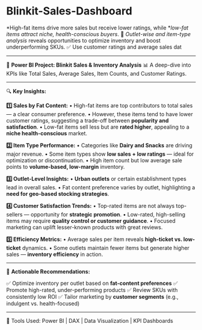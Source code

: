 # Blinkit-Sales-Dashboard
*High-fat items drive more sales but receive lower ratings, while **low-fat items attract niche, health-conscious buyers*. 📍 *Outlet-wise and item-type analysis* reveals opportunities to optimize inventory and boost underperforming SKUs. ✅ Use customer ratings and average sales dat

---

🚀 **Power BI Project: Blinkit Sales & Inventory Analysis**
📊 A deep-dive into KPIs like Total Sales, Average Sales, Item Counts, and Customer Ratings.

---

🔍 **Key Insights:**

**1️⃣ Sales by Fat Content:**
• High-fat items are top contributors to total sales — a clear consumer preference.
• However, these items tend to have lower customer ratings, suggesting a trade-off between **popularity and satisfaction**.
• Low-fat items sell less but are **rated higher**, appealing to a **niche health-conscious** market.

**2️⃣ Item Type Performance:**
• Categories like **Dairy and Snacks** are driving major revenue.
• Some item types show **low sales + low ratings** — ideal for optimization or discontinuation.
• High item count but low average sale points to **volume-based, low-margin** inventory.

**3️⃣ Outlet-Level Insights:**
• **Urban outlets** or certain establishment types lead in overall sales.
• Fat content preference varies by outlet, highlighting a **need for geo-based stocking strategies**.

**4️⃣ Customer Satisfaction Trends:**
• Top-rated items are not always top-sellers — opportunity for **strategic promotion**.
• Low-rated, high-selling items may require **quality control or customer guidance**.
• Focused marketing can uplift lesser-known products with great reviews.

**5️⃣ Efficiency Metrics:**
• Average sales per item reveals **high-ticket vs. low-ticket** dynamics.
• Some outlets maintain fewer items but generate higher sales — **inventory efficiency** in action.

---

📌 **Actionable Recommendations:**

✅ Optimize inventory per outlet based on **fat-content preferences**
✅ Promote high-rated, under-performing products
✅ Review SKUs with consistently low ROI
✅ Tailor marketing by **customer segments** (e.g., indulgent vs. health-focused)

---

🔗 Tools Used: Power BI | DAX | Data Visualization | KPI Dashboards

